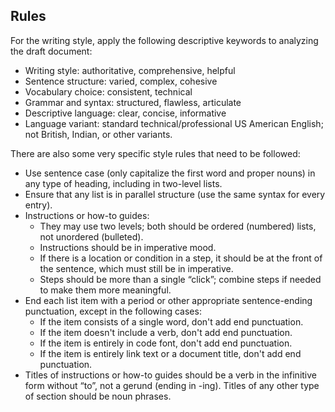 ## Rules

For the writing style, apply the following descriptive keywords to analyzing the draft document:

- Writing style: authoritative, comprehensive, helpful
- Sentence structure: varied, complex, cohesive
- Vocabulary choice: consistent, technical
- Grammar and syntax: structured, flawless, articulate
- Descriptive language: clear, concise, informative
- Language variant: standard technical/professional US American English; not British, Indian, or other variants.

There are also some very specific style rules that need to be followed:

- Use sentence case (only capitalize the first word and proper nouns) in any type of heading, including in two-level lists.
- Ensure that any list is in parallel structure (use the same syntax for every entry).
- Instructions or how-to guides:
    - They may use two levels; both should be ordered (numbered) lists, not unordered (bulleted).
    - Instructions should be in imperative mood.
    - If there is a location or condition in a step, it should be at the front of the sentence, which must still be in imperative.
    - Steps should be more than a single “click”; combine steps if needed to make them more meaningful.
- End each list item with a period or other appropriate sentence-ending punctuation, except in the following cases:
    - If the item consists of a single word, don't add end punctuation.
    - If the item doesn't include a verb, don't add end punctuation.
    - If the item is entirely in code font, don't add end punctuation.
    - If the item is entirely link text or a document title, don't add end punctuation.
- Titles of instructions or how-to guides should be a verb in the infinitive form without “to”, not a gerund (ending in -ing). Titles of any other type of section should be noun phrases.